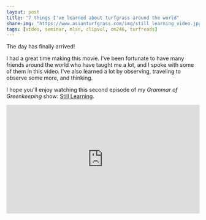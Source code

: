 ```yaml
---
layout: post
title: "7 things I've learned about turfgrass around the world"
share-img: "https://www.asianturfgrass.com/img/still_learning_video.jpg"
tags: [video, seminar, mlsn, clipvol, om246, turfreads]
---
```


The day has finally arrived! 

I had a great time making this movie. I've been fortunate to have many friends around the world who have taught me a lot, and I spoke with some of them in this video. I've also learned a lot by observing, traveling to observe some more, and thinking. 

I hope you'll enjoy watching this second episode of my *Grammar of Greenkeeping* show: [Still Learning](https://vimeo.com/micahwoods/learning).

<div style="padding:56.25% 0 0 0;position:relative;"><iframe src="https://player.vimeo.com/video/473878981" style="position:absolute;top:0;left:0;width:100%;height:100%;" frameborder="0" allow="autoplay; fullscreen" allowfullscreen></iframe></div><script src="https://player.vimeo.com/api/player.js"></script>


